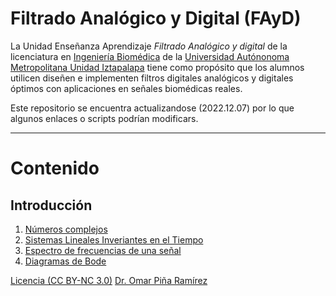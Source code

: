 # Filtrado Analógico y Digital (FAyD)

La Unidad Enseñanza Aprendizaje *Filtrado Analógico y digital* de la licenciatura en [Ingeniería Biomédica](http://die.izt.uam.mx/index.php/ingenieria-biomedica/) de la [Universidad Autónonoma Metropolitana Unidad Iztapalapa](http://www.izt.uam.mx/) tiene como propósito que los alumnos utilicen diseñen e implementen filtros digitales analógicos y digitales óptimos con aplicaciones en señales biomédicas reales.

Este repositorio se encuentra actualizandose (2022.12.07) por lo que algunos enlaces o scripts podrían modificars.

---
# Contenido
## Introducción

1. [Números complejos](src/Introducción/Numeros%20Complejos.ipynb)
1. [Sistemas Lineales Inveriantes en el Tiempo](src/Introducción/Sistemas%20Lineales%20Inveriantes%20en%20el%20Tiempo.ipynb)
1. [Espectro de frecuencias de una señal](src/Introducción/Espectro%20de%20frecuencias%20de%20una%20señal.ipynb)
1. [Diagramas de Bode](src/Introducción/Diagramas%20de%20Bode.ipynb)


[Licencia (CC BY-NC 3.0)](https://creativecommons.org/licenses/by-nc/3.0/)
[Dr. Omar Piña Ramírez](https://www.researchgate.net/profile/Omar_Pina-Ramirez) 
